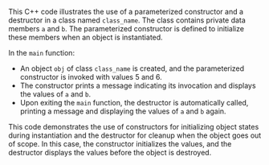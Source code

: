This C++ code illustrates the use of a parameterized constructor and a destructor in a class named `class_name`. The class contains private data members `a` and `b`. The parameterized constructor is defined to initialize these members when an object is instantiated.

In the `main` function:

- An object `obj` of class `class_name` is created, and the parameterized constructor is invoked with values 5 and 6.
- The constructor prints a message indicating its invocation and displays the values of `a` and `b`.
- Upon exiting the `main` function, the destructor is automatically called, printing a message and displaying the values of `a` and `b` again.

This code demonstrates the use of constructors for initializing object states during instantiation and the destructor for cleanup when the object goes out of scope. In this case, the constructor initializes the values, and the destructor displays the values before the object is destroyed.